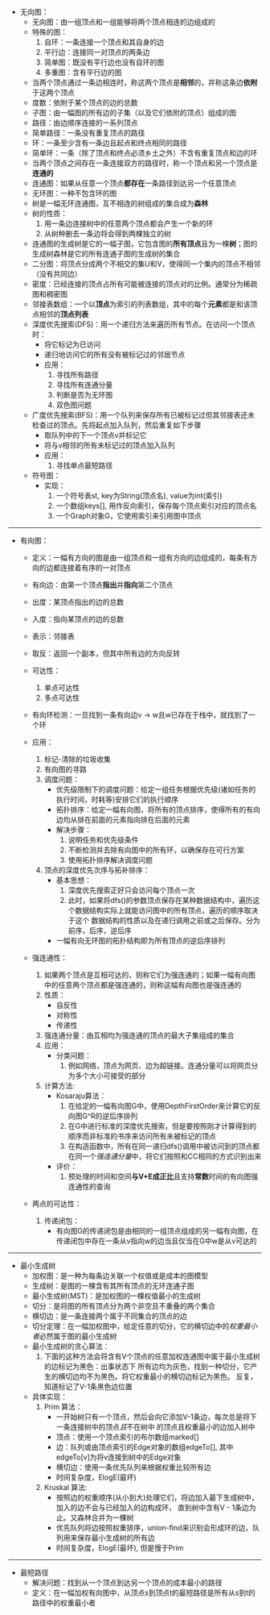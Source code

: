 - 无向图：
    - 无向图：由一组顶点和一组能够将两个顶点相连的边组成的
    - 特殊的图：
        1. 自环：一条连接一个顶点和其自身的边
        2. 平行边：连接同一对顶点的两条边
        3. 简单图：既没有平行边也没有自环的图
        4. 多重图：含有平行边的图
    - 当两个顶点通过一条边相连时，称这两个顶点是**相邻**的，并称这条边**依附**于这两个顶点
    - 度数：依附于某个顶点的边的总数
    - 子图：由一幅图的所有边的子集（以及它们依附的顶点）组成的图
    - 路径：由边顺序连接的一系列顶点
    - 简单路径：一条没有重复顶点的路径
    - 环：一条至少含有一条边且起点和终点相同的路径
    - 简单环：一条（除了顶点和终点必须乡土之外）不含有重复顶点和边的环
    - 当两个顶点之间存在一条连接双方的路径时，称一个顶点和另一个顶点是**连通的**
    - 连通图：如果从任意一个顶点**都存在**一条路径到达另一个任意顶点
    - 无环图：一种不包含环的图
    - 树是一幅无环连通图，互不相连的树组成的集合成为**森林**
    - 树的性质：
        1. 用一条边连接树中的任意两个顶点都会产生一个新的环
        2. 从树种删去一条边将会得到两棵独立的树
    - 连通图的生成树是它的一幅子图，它包含图的**所有顶点**且为一棵**树**；图的生成树森林是它的所有连通子图的生成树的集合
    - 二分图：将顶点分成两个不相交的集U和V，使得同一个集内的顶点不相邻（没有共同边）
    - 密度：已经连接的顶点占所有可能被连接的顶点对的比例。通常分为稀疏图和稠密图
    - 邻接表数组：一个以**顶点**为索引的列表数组，其中的每个**元素**都是和该顶点相邻的**顶点列表**
    - 深度优先搜索(DFS)：用一个递归方法来遍历所有节点。在访问一个顶点时：
        - 将它标记为已访问
        - 递归地访问它的所有没有被标记过的邻居节点
        - 应用：
            1. 寻找所有路径
            2. 寻找所有连通分量
            3. 判断是否为无环图
            4. 双色图问题
    - 广度优先搜索(BFS)：用一个队列来保存所有已被标记过但其邻接表还未检查过的顶点。先将起点加入队列，然后重复如下步骤
        - 取队列中的下一个顶点v并标记它
        - 将与v相邻的所有未标记过的顶点加入队列
        - 应用：
            1. 寻找单点最短路径
    - 符号图：
        - 实现：
            1. 一个符号表st, key为String(顶点名), value为int(索引)
            2. 一个数组keys[], 用作反向索引，保存每个顶点索引对应的顶点名
            3. 一个Graph对象G，它使用索引来引用图中顶点
---
- 有向图：
    - 定义：一幅有方向的图是由一组顶点和一组有方向的边组成的，每条有方向的边都连接着有序的一对顶点
    - 有向边：由第一个顶点**指出**并**指向**第二个顶点
    - 出度：某顶点指出的边的总数
    - 入度：指向某顶点的边的总数
    - 表示：邻接表
    - 取反：返回一个副本，但其中所有边的方向反转
    - 可达性：
        1. 单点可达性
        2. 多点可达性
    - 有向环检测：一旦找到一条有向边v -> w且w已存在于栈中，就找到了一个环
    - 应用：
        1. 标记-清除的垃圾收集
        2. 有向图的寻路
        3. 调度问题：
            - 优先级限制下的调度问题：给定一组任务根据优先级(诸如任务的执行时间，时耗等)安排它们的执行顺序
            - 拓扑排序：给定一幅有向图，将所有的顶点排序，使得所有的有向边均从排在前面的元素指向排在后面的元素
            - 解决步骤：
                1. 说明任务和优先级条件
                2. 不断检测并去除有向图中的所有环，以确保存在可行方案
                3. 使用拓扑排序解决调度问题
        4. 顶点的深度优先次序与拓补排序：
            - 基本思想：
                1. 深度优先搜索正好只会访问每个顶点一次
                2. 此时，如果将dfs()的参数顶点保存在某种数据结构中，遍历这个数据结构实际上就能访问图中的所有顶点，遍历的顺序取决于这个
                数据结构的性质以及在递归调用之前或之后保存。分为前序，后序，逆后序
            - 一幅有向无环图的拓扑结构即为所有顶点的逆后序排列
    - 强连通性：
        1. 如果两个顶点是互相可达的，则称它们为强连通的；如果一幅有向图中的任意两个顶点都是强连通的，则称这幅有向图也是强连通的
        2. 性质：
            - 自反性
            - 对称性
            - 传递性
        3. 强连通分量：由互相均为强连通的顶点的最大子集组成的集合
        4. 应用：
            - 分类问题：
                1. 例如网络，顶点为网页、边为超链接。连通分量可以将网页分为多个大小可接受的部分
        5. 计算方法:
            - Kosaraju算法：
                1. 在给定的一幅有向图G中，使用DepthFirstOrder来计算它的反向图G^R的逆后序排列
                2. 在G中进行标准的深度优先搜索，但是要按照刚才计算得到的顺序而非标准的书序来访问所有未被标记的顶点
                3. 在构造函数中，所有在同一递归dfs()调用中被访问到的顶点都在同一个*强连通分量*中，将它们按照和CC相同的方式识别出来
            - 评价：
                1. 预处理的时间和空间**与V+E成正比**且支持**常数**时间的有向图强连通性的查询
                
    - 两点的可达性：
        1. 传递闭包：
            - 有向图G的传递闭包是由相同的一组顶点组成的另一幅有向图，在传递闭包中存在一条从v指向w的边当且仅当在G中w是从v可达的
            
---
- 最小生成树
    - 加权图：是一种为每条边关联一个权值或是成本的图模型
    - 生成树：是图的一棵含有其所有顶点的无环连通子图
    - 最小生成树(MST)：是加权图的一棵权值最小的生成树
    - 切分：是将图的所有顶点分为两个非空且不重叠的两个集合
    - 横切边：是一条连接两个属于不同集合的顶点的边
    - 切分定理：在一幅加权图中，给定任意的切分，它的横切边中的*权重最小者*必然属于图的最小生成树
    - 最小生成树的贪心算法：
        1. 下面的这种方法会将含有V个顶点的任意加权连通图中属于最小生成树的边标记为黑色：出事状态下
            所有边均为灰色，找到一种切分，它产生的横切边均不为黑色。将它权重最小的横切边标记为黑色。
            反复，知道标记了V-1条黑色边位置
    - 具体实现：
        1. Prim 算法：
            - 一开始树只有一个顶点，然后会向它添加V-1条边，每次总是将下一条连接树中的顶点*且*不在树中
              的顶点且权重最小的边加入树中
            - 顶点：使用一个顶点索引的布尔数组marked[]
            - 边：队列或由顶点索引的Edge对象的数组edgeTo[], 其中edgeTo[v]为将v连接到树中的Edge对象
            - 横切边：使用一条优先队列来根据权重比较所有边
            - 时间复杂度，ElogE(最坏)
        2. Kruskal 算法:
            - 按照边的权重顺序(从小到大)处理它们，将边加入最下生成树中，加入的边不会与已经加入的边构成环，
              直到树中含有V - 1条边为止。又森林合并为一棵树
            - 优先队列将边按照权重排序，union-find来识别会形成环的边，队列用来保存最小生成树的所有边
            - 时间复杂度，ElogE(最坏), 但是慢于Prim

---
- 最短路径
    - 解决问题：找到从一个顶点到达另一个顶点的成本最小的路径
    - 定义：在一幅加权有向图中，从顶点s到顶点t的最短路径是所有从s到t的路径中的权重最小者